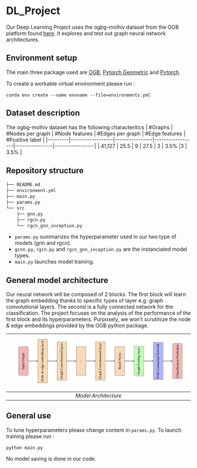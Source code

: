 # DL_Project


Our Deep Learning Project uses the ogbg-molhiv dataset from the OGB platform found [here](https://ogb.stanford.edu/docs/graphprop/). It explores and test out graph neural network architectures.


## Environment setup
The main three package used are [OGB](https://github.com/snap-stanford/ogb), [Pytorch Geometric](https://pytorch-geometric.readthedocs.io/en/latest/notes/installation.html) and [Pytorch](https://pytorch.org).

To create a workable virtual environment please run :
```
conda env create --name envname --file=environments.yml
```

## Dataset description 

The ogbg-molhiv dataset has the following characteritics
| #Graphs | #Nodes per graph | #Node features | #Edges per graph | #Edge features | #Positive label |
|---------|------------------|----------------|------------------|----------------|-----------------|
| 41,127  | 25.5             | 9              | 27.5             | 3              | 3.5%            |3              | 3.5%            |

## Repository structure

```
├── README.md
├── environment.yml
├── main.py
├── params.py
└── src
    ├── gnn.py
    ├── rgcn.py
    └── rgcn_gnn_inception.py
```

- ```params.py``` summarizes the hyperparameter used in our two type of models (gnn and rgcn).
- ```gcnn.py```,  ```rgcn.py``` and ```rgcn_gnn_inception.py``` are the instanciated model types.
- ```main.py``` launches model training.


## General model architecture 

Our neural network will be composed of 2 blocks. The first block will learn the graph embedding thanks to specific types of layer e.g. graph convolutional layers. The second is a fully connected network for the classification. The project focuses on the analysis of the performance of the first block and its hyperparameters. Purposely, we won't scrutinize the node \& edge embeddings provided by the OGB python package. 

|![nn types](static/nn.png)|
| :--:|
| *Model Architecture* |

## General use

To tune hyperparameters please change content in ```params.py```. 
To launch training please run : 
```
python main.py
```
No model saving is done in our code.